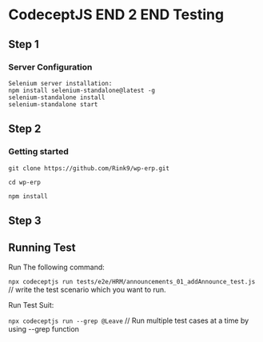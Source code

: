 # CodeceptJS END 2 END Testing #

## Step 1

### Server Configuration

```
Selenium server installation:
npm install selenium-standalone@latest -g
selenium-standalone install
selenium-standalone start
```

## Step 2

### Getting started

```
git clone https://github.com/Rink9/wp-erp.git
```
```
cd wp-erp
```
```
npm install
```

## Step 3

## Running Test
 
Run The following command:

`npx codeceptjs run tests/e2e/HRM/announcements_01_addAnnounce_test.js` // write the test scenario which you want to run.

Run Test Suit:

`npx codeceptjs run --grep @Leave`  // Run multiple test cases at a time by using --grep function
   
